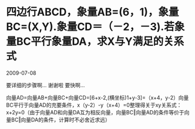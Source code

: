 # 四边行ABCD，象量AB=(6，1)，象量BC=(X,Y).象量CD＝（－2，－3).若象量BC平行象量DA，求X与Y满足的关系式
2009-07-08


要详细的步骤啊...  谢谢啦  要快啊...


向量AD=向量AB+向量BC+向量CD=[6+x-2,(横坐标)1+y-3]=（x+4，y-2）向量BC平行于向量AD的充要条件，x（y-2）-y（x+4）=0整理得关于xy关系式：x+2y=0（由于向量AD和向量DA互为相反向量，向量BC‖向量AD的条件等价于向量BC‖向量DA的条件，计算时不必舍近求远）

